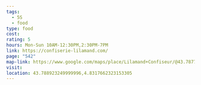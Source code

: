 ```yaml
---
tags:
  - 5S
  - food
type: food
cost: 
rating: 5
hours: Mon-Sun 10AM-12:30PM,2:30PM-7PM
link: https://confiserie-lilamand.com/
page: "542"
map-link: https://www.google.com/maps/place/Lilamand+Confiseur/@43.7877849,4.8316498,21z/data=!4m6!3m5!1s0x12b5e5128bf65727:0xed8653eecdeff0e1!8m2!3d43.7878657!4d4.8318736!16s%2Fg%2F11g0sq1_lj?entry=ttu&g_ep=EgoyMDI0MTAwNy4xIKXMDSoASAFQAw%3D%3D
visit: 
location: 43.788923249999996,4.8317662323153305
---
```

